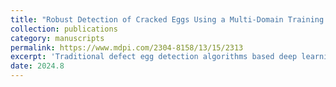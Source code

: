 ```yaml
---
title: "Robust Detection of Cracked Eggs Using a Multi-Domain Training Method for Practical Egg Production"
collection: publications
category: manuscripts
permalink: https://www.mdpi.com/2304-8158/13/15/2313
excerpt: 'Traditional defect egg detection algorithms based deep learning have poor generalization and accuracy degradation when egg varieties, origins, and detection environments change, which limits the application of machine vision-based defect egg detection algorithms in actual diversified and large-scale production scenarios. This paper studies a generalization detection algorithm of defective egg domains based on multi-domain training. The eggs of different varieties, cleaned or dirty, and different shooting scenes in Huanggang, Wuhan, Qingdao, and other places are taken as the target domain, and the domain-invariant features of the source domain are extracted. Improving the detection performance of the detection model adapting to the unknown data distribution in different target domains can better apply to diversified and large batch detection tasks in the actual production of eggs, and provide a basis for the intensive and intelligent development of egg production.[link](https://www.mdpi.com/2304-8158/13/15/2313)'
date: 2024.8
---
```

